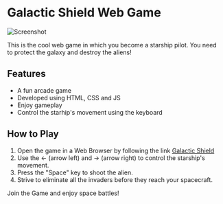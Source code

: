 # Galactic Shield Web Game
![Screenshot](game_screen.png?raw=true)

This is the cool web game in which you become a starship pilot. You need to protect the galaxy and destroy the aliens!

## Features

- A fun arcade game
- Developed using HTML, CSS and JS
- Enjoy gameplay
- Control the starhip's movement using the keyboard

## How to Play

1. Open the game in a Web Browser by following the link [Galactic Shield](game-link)
2. Use the <- (arrow left) and -> (arrow right) to control the starship's movement.
3. Press the "Space" key to shoot the alien.
4. Strive to eliminate all the invaders before they reach your spacecraft.

Join the Game and enjoy space battles!
